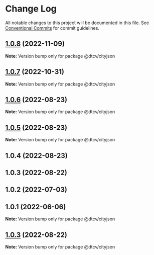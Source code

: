 # Change Log

All notable changes to this project will be documented in this file.
See [Conventional Commits](https://conventionalcommits.org) for commit guidelines.

## [1.0.8](https://github.com/paramountric/digitaltwincityviewer/compare/@dtcv/cityjson@1.0.7...@dtcv/cityjson@1.0.8) (2022-11-09)

**Note:** Version bump only for package @dtcv/cityjson





## [1.0.7](https://github.com/paramountric/digitaltwincityviewer/compare/@dtcv/cityjson@1.0.6...@dtcv/cityjson@1.0.7) (2022-10-31)

**Note:** Version bump only for package @dtcv/cityjson





## [1.0.6](https://github.com/paramountric/digitaltwincityviewer/compare/@dtcv/cityjson@1.0.5...@dtcv/cityjson@1.0.6) (2022-08-23)

**Note:** Version bump only for package @dtcv/cityjson





## [1.0.5](https://github.com/paramountric/digitaltwincityviewer/compare/@dtcv/cityjson@1.0.4...@dtcv/cityjson@1.0.5) (2022-08-23)

**Note:** Version bump only for package @dtcv/cityjson





## 1.0.4 (2022-08-23)



## 1.0.3 (2022-08-22)



## 1.0.2 (2022-07-03)



## 1.0.1 (2022-06-06)

**Note:** Version bump only for package @dtcv/cityjson





## [1.0.3](https://github.com/paramountric/digitaltwincityviewer/compare/v1.0.2...v1.0.3) (2022-08-22)

**Note:** Version bump only for package @dtcv/cityjson
